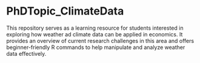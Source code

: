 # PhDTopic_ClimateData
This repository serves as a learning resource for students interested in exploring how weather ad climate data can be applied in economics. It provides an overview of current research challenges in this area and offers beginner-friendly R commands to help manipulate and analyze weather data effectively.
